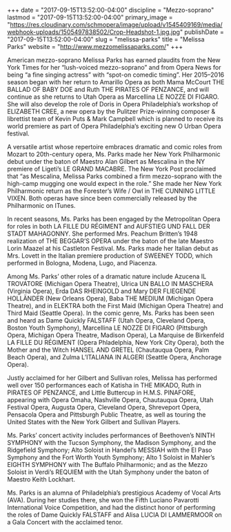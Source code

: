 +++
date = "2017-09-15T13:52:00-04:00"
discipline = "Mezzo-soprano"
lastmod = "2017-09-15T13:52:00-04:00"
primary_image = "https://res.cloudinary.com/schmopera/image/upload/v1545409169/media/webhook-uploads/1505497838502/Crop-Headshot-1.jpg.jpg"
publishDate = "2017-09-15T13:52:00-04:00"
slug = "melissa-parks"
title = "Melissa Parks"
website = "http://www.mezzomelissaparks.com/"
+++

American mezzo-soprano Melissa Parks has earned plaudits from the New York Times for her “lush-voiced mezzo-soprano” and from Opera News for being “a fine singing actress” with “spot-on comedic timing”.  Her 2015–2016 season began with her return to Amarillo Opera as both Mama McCourt THE BALLAD OF BABY DOE and Ruth THE PIRATES OF PENZANCE, and will continue as she returns to Utah Opera as Marcellina LE NOZZE DI FIGARO.  She will also develop the role of Doris in Opera Philadelphia’s workshop of ELIZABETH CREE, a new opera by the Pulitzer Prize-winning composer & librettist team of Kevin Puts & Mark Campbell which is planned to receive its world premiere as part of Opera Philadelphia’s exciting new O Urban Opera festival.

A versatile artist whose repertoire embraces dramatic and comic roles from Mozart to 20th-century opera, Ms. Parks made her New York Philharmonic debut under the baton of Maestro Alan Gilbert as Mescalina in the NY premiere of Ligeti’s LE GRAND MACABRE.  The New York Post proclaimed that “as Mescalina, Melissa Parks combined a firm mezzo-soprano with the high-camp mugging one would expect in the role.”  She made her New York Philharmonic return as the Forester’s Wife / Owl in THE CUNNING LITTLE VIXEN.  Both operas have since been commercially released by the Philharmonic on ITunes.

In recent seasons, Ms. Parks has been engaged by the Metropolitan Opera for roles in both LA FILLE DU RÉGIMENT and AUFSTIEG UND FALL DER STADT MAHAGONNY.  She performed Mrs. Peachum Britten’s 1948 realization of THE BEGGAR’S OPERA under the baton of the late Maestro Lorin Maazel at his Castleton Festival.  Ms. Parks made her Italian debut as Mrs. Lovett in the Italian premiere production of SWEENEY TODD, which performed in Bologna, Modena, Lugo, and Piacenza.

Among Ms. Parks’ other roles of a dramatic nature include Azucena IL TROVATORE (Michigan Opera Theatre), Ulrica UN BALLO IN MASCHERA (Virginia Opera), Erda DAS RHEINGOLD and Mary DER FLIEGENDE HOLLÄNDER (New Orleans Opera), Baba THE MEDIUM (Michigan Opera Theatre), and in ELEKTRA both the First Maid (Michigan Opera Theatre) and Third Maid (Seattle Opera).  In the comic genre, Ms. Parks has been seen and heard as Dame Quickly FALSTAFF (Utah Opera, Cleveland Opera, Boston Youth Symphony), Marcellina LE NOZZE DI FIGARO (Pittsburgh Opera, Michigan Opera Theatre, Madison Opera), La Marquise de Birkenfeld LA FILLE DU RÉGIMENT (Opera Phladelphia, New York City Opera), both the Mother and the Witch HANSEL AND GRETEL (Chautauqua Opera, Palm Beach Opera), and Zulma L’ITALIANA IN ALGERI (Seattle Opera, Anchorage Opera).

Justly acclaimed for her Gilbert and Sullivan roles, Melissa has performed well over 150 performances each of Katisha in THE MIKADO, Ruth in PIRATES OF PENZANCE, and Little Buttercup in H.M.S. PINAFORE, appearing with Opera Omaha, Nashville Opera, Chautauqua Opera, Utah Festival Opera, Augusta Opera, Cleveland Opera, Shreveport Opera, Pensacola Opera and Pittsburgh Public Theatre, as well as touring the United States with the New York Gilbert and Sullivan Players.

Ms. Parks’ concert activity includes performances of Beethoven’s NINTH SYMPHONY with the Tucson Symphony, the Madison Symphony, and the Ridgefield Symphony; Alto Soloist in Handel’s MESSIAH with the El Paso Symphony and the Fort Worth Youth Symphony; Alto 1 Soloist in Mahler’s EIGHTH SYMPHONY with The Buffalo Philharmonic; and as the Mezzo Soloist in Verdi’s REQUIEM with the Utah Symphony under the baton of Maestro Keith Lockhart.

Ms. Parks is an alumna of Philadelphia’s prestigious Academy of Vocal Arts (AVA).  During her studies there, she won the Fifth Luciano Pavarotti International Voice Competition, and had the distinct honor of performing the roles of Dame Quickly FALSTAFF and Alisa LUCIA DI LAMMERMOOR on a Gala Concert with the acclaimed tenor.

